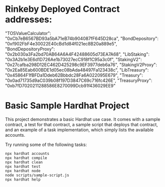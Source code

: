 # Rinkeby Deployed Contract addresses:
  "TOSValueCalculator": "0xCb7eB6567BD93a5bA71eB74b904087fF645D28ca",
  "BondDepository": "0xf902FbF4e30022E40cBd1d84f021ec8B20a889e5",
  "BondDepositoryProxy": "0x2b030a3Fa2bd70AB64A6A4F42488605d73EA7A68",
  "LibStaking": "0x3A2b1e3E6d1D726Ae1b73027ecC918f1C95a3c0f",
  "StakingV2": "0x27cafba298D12EC462D425298c9EF3977deb6a76",
  "StakingV2Proxy": "0x2Ea85Eab600BDE1d05ec08bAda48497Fa123438c",
  "LibTreasury": "0x45864F1fBFDa1Ddeb62Bbbdc28Fa6A022095E679",
  "Treasury": "0x0ad71735d9aC039b08f197D3847C69c716fc426E",
  "TreasuryProxy": "0xb7fD7020211288586E8270099Dcb91f436029EE9"

# Basic Sample Hardhat Project

This project demonstrates a basic Hardhat use case. It comes with a sample contract, a test for that contract, a sample script that deploys that contract, and an example of a task implementation, which simply lists the available accounts.

Try running some of the following tasks:

```shell
npx hardhat accounts
npx hardhat compile
npx hardhat clean
npx hardhat test
npx hardhat node
node scripts/sample-script.js
npx hardhat help
```

